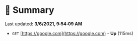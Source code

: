 # 📖 Summary
Last updated: **3/6/2021, 9:54:09 AM**

- `GET` [https://google.com](https://google.com) - **Up** (115ms)
